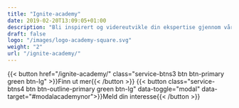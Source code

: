 ```yaml
---
title: "Ignite-academy"
date: 2019-02-20T13:09:05+01:00
description: "Bli inspirert og videreutvikle din ekspertise gjennom våre videoer og tilpassede kurs innenfor strategisk innkjøp"
draft: false
logo: "/images/logo-academy-square.svg"
weight: "2"
url: "/ignite-academy/"
---
```


{{< button href="/ignite-academy/" class="service-btns3 btn btn-primary green btn-lg" >}}Finn ut mer{{< /button >}}
{{< button class="service-btns4 btn btn-outline-primary green btn-lg" data-toggle="modal" data-target="#modalacademynor">}}Meld din interesse{{< /button >}}